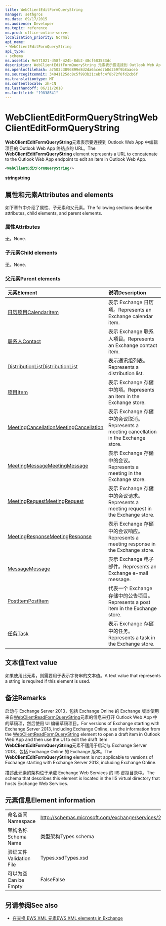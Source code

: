 ```yaml
---
title: WebClientEditFormQueryString
manager: sethgros
ms.date: 09/17/2015
ms.audience: Developer
ms.topic: reference
ms.prod: office-online-server
localization_priority: Normal
api_name:
- WebClientEditFormQueryString
api_type:
- schema
ms.assetid: 9e571021-d58f-424b-8db2-48cf683533dc
description: WebClientEditFormQueryString 元素表示要连接到 Outlook Web App 中编辑项目的 Outlook Web App 终结点的 URL。
ms.openlocfilehash: a7503c3896899e8d2da6aced7b8d259f9b8aaceb
ms.sourcegitcommit: 34041125dc8c5f993b21cebfc4f8b72f0fd2cb6f
ms.translationtype: MT
ms.contentlocale: zh-CN
ms.lasthandoff: 06/11/2018
ms.locfileid: "19838541"
---
```

# <a name="webclienteditformquerystring"></a><span data-ttu-id="4d039-103">WebClientEditFormQueryString</span><span class="sxs-lookup"><span data-stu-id="4d039-103">WebClientEditFormQueryString</span></span>

<span data-ttu-id="4d039-104">**WebClientEditFormQueryString**元素表示要连接到 Outlook Web App 中编辑项目的 Outlook Web App 终结点的 URL。</span><span class="sxs-lookup"><span data-stu-id="4d039-104">The **WebClientEditFormQueryString** element represents a URL to concatenate to the Outlook Web App endpoint to edit an item in Outlook Web App.</span></span> 
  
```XML
<WebClientEditFormQueryString/>
```

 <span data-ttu-id="4d039-105">**string**</span><span class="sxs-lookup"><span data-stu-id="4d039-105">**string**</span></span>
## <a name="attributes-and-elements"></a><span data-ttu-id="4d039-106">属性和元素</span><span class="sxs-lookup"><span data-stu-id="4d039-106">Attributes and elements</span></span>

<span data-ttu-id="4d039-107">如下章节中介绍了属性、子元素和父元素。</span><span class="sxs-lookup"><span data-stu-id="4d039-107">The following sections describe attributes, child elements, and parent elements.</span></span>
  
### <a name="attributes"></a><span data-ttu-id="4d039-108">属性</span><span class="sxs-lookup"><span data-stu-id="4d039-108">Attributes</span></span>

<span data-ttu-id="4d039-109">无。</span><span class="sxs-lookup"><span data-stu-id="4d039-109">None.</span></span>
  
### <a name="child-elements"></a><span data-ttu-id="4d039-110">子元素</span><span class="sxs-lookup"><span data-stu-id="4d039-110">Child elements</span></span>

<span data-ttu-id="4d039-111">无。</span><span class="sxs-lookup"><span data-stu-id="4d039-111">None.</span></span>
  
### <a name="parent-elements"></a><span data-ttu-id="4d039-112">父元素</span><span class="sxs-lookup"><span data-stu-id="4d039-112">Parent elements</span></span>

|<span data-ttu-id="4d039-113">**元素**</span><span class="sxs-lookup"><span data-stu-id="4d039-113">**Element**</span></span>|<span data-ttu-id="4d039-114">**说明**</span><span class="sxs-lookup"><span data-stu-id="4d039-114">**Description**</span></span>|
|:-----|:-----|
|[<span data-ttu-id="4d039-115">日历项目</span><span class="sxs-lookup"><span data-stu-id="4d039-115">CalendarItem</span></span>](calendaritem.md) <br/> |<span data-ttu-id="4d039-116">表示 Exchange 日历项。</span><span class="sxs-lookup"><span data-stu-id="4d039-116">Represents an Exchange calendar item.</span></span>  <br/> |
|[<span data-ttu-id="4d039-117">联系人</span><span class="sxs-lookup"><span data-stu-id="4d039-117">Contact</span></span>](contact.md) <br/> |<span data-ttu-id="4d039-118">表示 Exchange 联系人项目。</span><span class="sxs-lookup"><span data-stu-id="4d039-118">Represents an Exchange contact item.</span></span>  <br/> |
|[<span data-ttu-id="4d039-119">DistributionList</span><span class="sxs-lookup"><span data-stu-id="4d039-119">DistributionList</span></span>](distributionlist.md) <br/> |<span data-ttu-id="4d039-120">表示通讯组列表。</span><span class="sxs-lookup"><span data-stu-id="4d039-120">Represents a distribution list.</span></span>  <br/> |
|[<span data-ttu-id="4d039-121">项目</span><span class="sxs-lookup"><span data-stu-id="4d039-121">Item</span></span>](item.md) <br/> |<span data-ttu-id="4d039-122">表示 Exchange 存储中的项。</span><span class="sxs-lookup"><span data-stu-id="4d039-122">Represents an item in the Exchange store.</span></span>  <br/> |
|[<span data-ttu-id="4d039-123">MeetingCancellation</span><span class="sxs-lookup"><span data-stu-id="4d039-123">MeetingCancellation</span></span>](meetingcancellation.md) <br/> |<span data-ttu-id="4d039-124">表示 Exchange 存储中的会议取消。</span><span class="sxs-lookup"><span data-stu-id="4d039-124">Represents a meeting cancellation in the Exchange store.</span></span>  <br/> |
|[<span data-ttu-id="4d039-125">MeetingMessage</span><span class="sxs-lookup"><span data-stu-id="4d039-125">MeetingMessage</span></span>](meetingmessage.md) <br/> |<span data-ttu-id="4d039-126">表示 Exchange 存储中的会议。</span><span class="sxs-lookup"><span data-stu-id="4d039-126">Represents a meeting in the Exchange store.</span></span>  <br/> |
|[<span data-ttu-id="4d039-127">MeetingRequest</span><span class="sxs-lookup"><span data-stu-id="4d039-127">MeetingRequest</span></span>](meetingrequest.md) <br/> |<span data-ttu-id="4d039-128">表示 Exchange 存储中的会议请求。</span><span class="sxs-lookup"><span data-stu-id="4d039-128">Represents a meeting request in the Exchange store.</span></span>  <br/> |
|[<span data-ttu-id="4d039-129">MeetingResponse</span><span class="sxs-lookup"><span data-stu-id="4d039-129">MeetingResponse</span></span>](meetingresponse.md) <br/> |<span data-ttu-id="4d039-130">表示 Exchange 存储中的会议响应。</span><span class="sxs-lookup"><span data-stu-id="4d039-130">Represents a meeting response in the Exchange store.</span></span>  <br/> |
|[<span data-ttu-id="4d039-131">Message</span><span class="sxs-lookup"><span data-stu-id="4d039-131">Message</span></span>](message-ex15websvcsotherref.md) <br/> |<span data-ttu-id="4d039-132">表示 Exchange 电子邮件。</span><span class="sxs-lookup"><span data-stu-id="4d039-132">Represents an Exchange e-mail message.</span></span>  <br/> |
|[<span data-ttu-id="4d039-133">PostItem</span><span class="sxs-lookup"><span data-stu-id="4d039-133">PostItem</span></span>](postitem.md) <br/> |<span data-ttu-id="4d039-134">代表一个 Exchange 存储中的公告项目。</span><span class="sxs-lookup"><span data-stu-id="4d039-134">Represents a post item in the Exchange store.</span></span>  <br/> |
|[<span data-ttu-id="4d039-135">任务</span><span class="sxs-lookup"><span data-stu-id="4d039-135">Task</span></span>](task.md) <br/> |<span data-ttu-id="4d039-136">表示 Exchange 存储中的任务。</span><span class="sxs-lookup"><span data-stu-id="4d039-136">Represents a task in the Exchange store.</span></span>  <br/> |
   
## <a name="text-value"></a><span data-ttu-id="4d039-137">文本值</span><span class="sxs-lookup"><span data-stu-id="4d039-137">Text value</span></span>

<span data-ttu-id="4d039-138">如果使用此元素，则需要用于表示字符串的文本值。</span><span class="sxs-lookup"><span data-stu-id="4d039-138">A text value that represents a string is required if this element is used.</span></span>
  
## <a name="remarks"></a><span data-ttu-id="4d039-139">备注</span><span class="sxs-lookup"><span data-stu-id="4d039-139">Remarks</span></span>

<span data-ttu-id="4d039-140">启动与 Exchange Server 2013，包括 Exchange Online 的 Exchange 版本使用来自[WebClientReadFormQueryString](webclientreadformquerystring.md)元素的信息来打开 Outlook Web App 中的草稿项，然后使用 UI 编辑草稿项目。</span><span class="sxs-lookup"><span data-stu-id="4d039-140">For versions of Exchange starting with Exchange Server 2013, including Exchange Online, use the information from the [WebClientReadFormQueryString](webclientreadformquerystring.md) element to open a draft item in Outlook Web App and then use the UI to edit the draft item.</span></span> <span data-ttu-id="4d039-141">**WebClientEditFormQueryString**元素不适用于启动与 Exchange Server 2013，包括 Exchange Online 的 Exchange 版本。</span><span class="sxs-lookup"><span data-stu-id="4d039-141">The **WebClientEditFormQueryString** element is not applicable to versions of Exchange starting with Exchange Server 2013, including Exchange Online.</span></span> 
  
<span data-ttu-id="4d039-142">描述此元素的架构位于承载 Exchange Web Services 的 IIS 虚拟目录中。</span><span class="sxs-lookup"><span data-stu-id="4d039-142">The schema that describes this element is located in the IIS virtual directory that hosts Exchange Web Services.</span></span>
  
## <a name="element-information"></a><span data-ttu-id="4d039-143">元素信息</span><span class="sxs-lookup"><span data-stu-id="4d039-143">Element information</span></span>

|||
|:-----|:-----|
|<span data-ttu-id="4d039-144">命名空间</span><span class="sxs-lookup"><span data-stu-id="4d039-144">Namespace</span></span>  <br/> |http://schemas.microsoft.com/exchange/services/2006/types  <br/> |
|<span data-ttu-id="4d039-145">架构名称</span><span class="sxs-lookup"><span data-stu-id="4d039-145">Schema Name</span></span>  <br/> |<span data-ttu-id="4d039-146">类型架构</span><span class="sxs-lookup"><span data-stu-id="4d039-146">Types schema</span></span>  <br/> |
|<span data-ttu-id="4d039-147">验证文件</span><span class="sxs-lookup"><span data-stu-id="4d039-147">Validation File</span></span>  <br/> |<span data-ttu-id="4d039-148">Types.xsd</span><span class="sxs-lookup"><span data-stu-id="4d039-148">Types.xsd</span></span>  <br/> |
|<span data-ttu-id="4d039-149">可以为空</span><span class="sxs-lookup"><span data-stu-id="4d039-149">Can be Empty</span></span>  <br/> |<span data-ttu-id="4d039-150">False</span><span class="sxs-lookup"><span data-stu-id="4d039-150">False</span></span>  <br/> |
   
## <a name="see-also"></a><span data-ttu-id="4d039-151">另请参阅</span><span class="sxs-lookup"><span data-stu-id="4d039-151">See also</span></span>



- [<span data-ttu-id="4d039-152">在交换 EWS XML 元素</span><span class="sxs-lookup"><span data-stu-id="4d039-152">EWS XML elements in Exchange</span></span>](ews-xml-elements-in-exchange.md)

